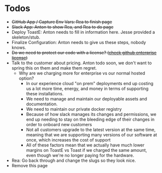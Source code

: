 # Todos

* ~~GitHub App / Capture Env Vars: Rea to finish page~~
* ~~Slack App: Anton to show Rea, and Rea to do page~~
* Deploy ToastE: Anton needs to fill in information here. Jesse provided a skeleton/stub.
* Finalize Configuration: Anton needs to give us these steps, nobody knows.
* ~~Do we need to protect our code with a license? \(~~[~~check github enterprise license~~](https://enterprise.github.com/license)~~\)~~
* Talk to the customer about pricing. Anton todo soon, we don't want to spring this on them and make them regret.
  * Why are we charging more for enterprise vs our normal hosted option?
    * In our experience cloud "on prem" deployments end up costing us a lot more time, energy, and money in terms of supporting these installations. 
    * We need to manage and maintain our deployable assets and documentation.
    * We need to maintain our private docker registry
    * Because of how slack manages its changes and permissions, we end up needing to stay on the bleeding edge of their changes in order to onboard new customers
    * Not all customers upgrade to the latest version at the same time, meaning that we are supporting many versions of our software at once, which increases the cost of support
    * All of these factors mean that we actually have much lower margins on ToastE vs Toast if we charged the same amount, even though we're no longer paying for the hardware.
* Rea: Go back through and change the slugs so they look nice.
* Remove this page



